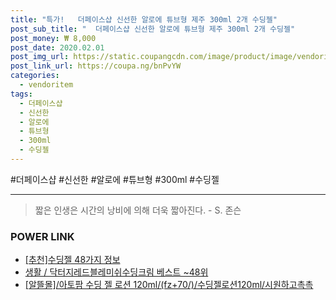 ```yaml
--- 
title: "특가!   더페이스샵 신선한 알로에 튜브형 제주 300ml 2개 수딩젤" 
post_sub_title: "  더페이스샵 신선한 알로에 튜브형 제주 300ml 2개 수딩젤" 
post_money: ₩ 8,000 
post_date: 2020.02.01 
post_img_url: https://static.coupangcdn.com/image/product/image/vendoritem/2018/10/26/3571635352/b1c3b51b-daa1-42e2-a363-aef5ef3c81ef.jpg 
post_link_url: https://coupa.ng/bnPvYW 
categories: 
  - vendoritem 
tags: 
  - 더페이스샵 
  - 신선한 
  - 알로에 
  - 튜브형 
  - 300ml 
  - 수딩젤 
--- 
```

  #더페이스샵 #신선한 #알로에 #튜브형 #300ml #수딩젤 
<hr> 

> 짧은 인생은 시간의 낭비에 의해 더욱 짧아진다. - S. 존슨   


### POWER LINK

* <a href="https://blog.naver.com/fasyy4321/221792488599" target="_blank">[추천]수딩젤 48가지 정보</a>
* <a href="https://blog.naver.com/santokki14/221783646995" target="_blank">생활 / 닥터지레드블레미쉬수딩크림 베스트 ~48위</a>
* <a href="https://blog.naver.com/fasyy4321/221785141841" target="_blank">[알뜰몰]/아토팜 수딩 젤 로션 120ml/(fz+70/)/수딩젤로션120ml/시원하고촉촉</a>
